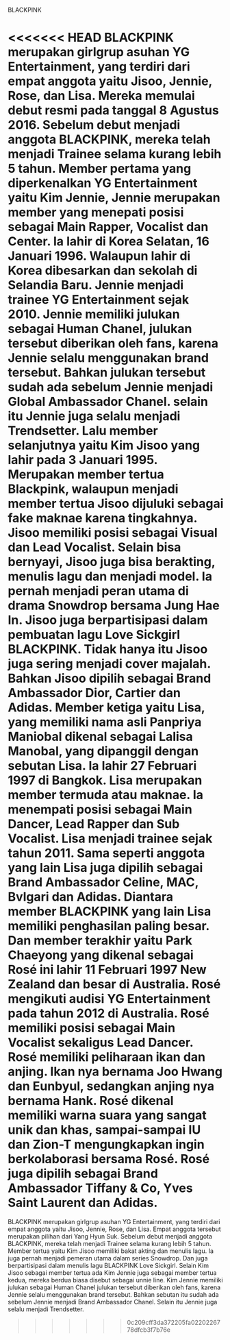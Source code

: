 BLACKPINK

<<<<<<< HEAD
BLACKPINK merupakan girlgrup asuhan YG Entertainment, yang terdiri dari empat anggota yaitu Jisoo, Jennie, Rose, dan Lisa. Mereka memulai debut resmi pada tanggal 8 Agustus 2016.
Sebelum debut menjadi anggota BLACKPINK, mereka telah menjadi Trainee selama kurang lebih 5 tahun.
Member pertama yang diperkenalkan YG Entertainment yaitu Kim Jennie, Jennie merupakan member yang menepati posisi sebagai Main Rapper, Vocalist dan Center. Ia lahir di Korea Selatan, 16 Januari 1996. Walaupun lahir di Korea dibesarkan dan sekolah di Selandia Baru. Jennie menjadi trainee YG Entertainment sejak 2010. Jennie memiliki julukan sebagai Human Chanel, julukan tersebut diberikan oleh fans, karena Jennie selalu menggunakan brand tersebut. Bahkan julukan tersebut sudah ada sebelum Jennie menjadi Global Ambassador Chanel. selain itu Jennie juga selalu menjadi Trendsetter.
Lalu member selanjutnya yaitu Kim Jisoo yang lahir pada 3 Januari 1995. Merupakan member tertua Blackpink, walaupun menjadi member tertua Jisoo dijuluki sebagai fake maknae karena tingkahnya. Jisoo memiliki posisi sebagai Visual dan Lead Vocalist. Selain bisa bernyayi, Jisoo juga bisa berakting, menulis lagu dan menjadi model. Ia pernah menjadi peran utama di drama Snowdrop bersama Jung Hae In. Jisoo juga berpartisipasi dalam pembuatan lagu Love Sickgirl BLACKPINK. Tidak hanya itu Jisoo juga sering menjadi cover majalah. Bahkan Jisoo dipilih sebagai Brand Ambassador Dior, Cartier dan Adidas.
Member ketiga yaitu Lisa, yang memiliki nama asli Panpriya Maniobal dikenal sebagai Lalisa Manobal, yang dipanggil dengan sebutan Lisa. Ia lahir 27 Februari 1997 di Bangkok. Lisa merupakan member termuda atau maknae. Ia menempati posisi sebagai Main Dancer, Lead Rapper dan Sub Vocalist. Lisa menjadi trainee sejak tahun 2011. Sama seperti anggota yang lain Lisa juga dipilih sebagai Brand Ambassador Celine, MAC, Bvlgari dan Adidas. Diantara member BLACKPINK yang lain Lisa memiliki penghasilan paling besar.  
Dan member terakhir yaitu Park Chaeyong yang dikenal sebagai Rosé ini lahir 11 Februari 1997 New Zealand dan besar di Australia. Rosé mengikuti audisi YG Entertainment pada tahun 2012 di Australia. Rosé memiliki posisi sebagai Main Vocalist sekaligus Lead Dancer. Rosé memiliki peliharaan ikan dan anjing. Ikan nya bernama Joo Hwang dan Eunbyul, sedangkan anjing nya bernama Hank. Rosé dikenal memiliki warna suara yang sangat unik dan khas, sampai-sampai IU dan Zion-T mengungkapkan ingin berkolaborasi bersama Rosé. Rosé juga dipilih sebagai Brand Ambassador Tiffany & Co, Yves Saint Laurent dan Adidas.
=======
BLACKPINK merupakan girlgrup asuhan YG Entertainment, yang terdiri dari empat anggota yaitu Jisoo, Jennie, Rose, dan Lisa. Empat anggota tersebut merupakan pilihan dari Yang Hyun Suk.
Sebelum debut menjadi anggota BLACKPINK, mereka telah menjadi Trainee selama kurang lebih 5 tahun. Member tertua yaitu Kim Jisoo memiliki bakat akting dan menulis lagu. 
Ia juga pernah menjadi pemeran utama dalam series Snowdrop. Dan juga berpartisipasi dalam menulis lagu BLACKPINK Love Sickgirl. Selain Kim Jisoo sebagai member tertua ada Kim Jennie juga sebagai member tertua kedua, mereka berdua biasa disebut sebagai unnie line. Kim Jennie memiliki julukan sebagai Human Chanel julukan tersebut diberikan oleh fans, karena Jennie selalu menggunakan brand tersebut. Bahkan sebutan itu sudah ada sebelum Jennie menjadi Brand Ambassador Chanel. Selain itu Jennie juga selalu menjadi Trendsetter. 
>>>>>>> 0c209cff3da372205fa0220226778dfcb3f7b76e
